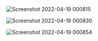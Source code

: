![Screenshot 2022-04-19 000815](https://user-images.githubusercontent.com/101182840/163981689-b42d689f-84c0-405c-ae55-c8097a3e2806.png)



![Screenshot 2022-04-19 000830](https://user-images.githubusercontent.com/101182840/163981708-81ed7a61-9a9c-4f70-badb-e66b58d4de2e.png)



![Screenshot 2022-04-19 000854](https://user-images.githubusercontent.com/101182840/163981728-dc43a94f-e4b8-4fa2-8251-0cea36495e71.png)


